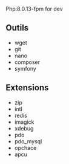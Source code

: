 Php:8.0.13-fpm for dev

## Outils

- wget
- git
- nano
- composer
- symfony

## Extensions

- zip 
- intl
- redis
- imagick
- xdebug
- pdo 
- pdo_mysql
- opchace
- apcu
